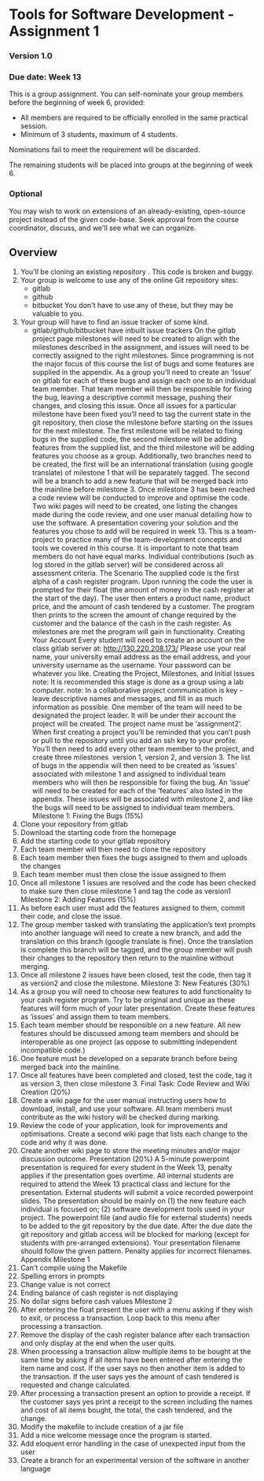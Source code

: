 # Tools for Software Development - Assignment 1

### Version 1.0

### Due date: Week 13 <TBD>

This is a group assignment. 
You can self-nominate your group members before the beginning of week 6, provided: 

- All members are required to be officially enrolled in the same practical session.
- Minimum of 3 students, maximum of 4 students.

Nominations fail to meet the requirement will be discarded. 

The remaining students will be placed into groups at the beginning of week 6. 

### Optional
You may wish to work on extensions of an already-existing, open-source project instead of the given code-base. Seek approval from the course coordinator, discuss, and we'll see what we can organize.

## Overview

1. You'll be cloning an existing repository <TBD>. This code is broken and buggy. 
2. Your group is welcome to use any of the online Git repository sites: 
	- gitlab
	- github
	- bitbucket
   You don't have to use any of these, but they may be valuable to you. 
3. Your group will have to find an issue tracker of some kind. 
	- gitlab/github/bitbucket have inbuilt issue trackers
On the gitlab project page milestones will need to be created to align with the milestones described in the
assignment, and issues will need to be correctly assigned to the right milestones.
Since programming is not the major focus of this course the list of bugs and some features are supplied in
the appendix. As a group you’ll need to create an ‘Issue’ on gitlab for each of these bugs and assign each
one to an individual team member. That team member will then be responsible for fixing the bug, leaving a
descriptive commit message, pushing their changes, and closing this issue. Once all issues for a particular
milestone have been fixed you’ll need to tag the current state in the git repository, then close the milestone
before starting on the issues for the next milestone.
The first milestone will be related to fixing bugs in the supplied code, the second milestone will be adding
features from the supplied list, and the third milestone will be adding features you choose as a group.
Additionally, two branches need to be created, the first will be an international translation (using google
translate) of milestone 1 that will be separately tagged. The second will be a branch to add a new feature
that will be merged back into the mainline before milestone 3.
Once milestone 3 has been reached a code review will be conducted to improve and optimise the code.
Two wiki pages will need to be created, one listing the changes made during the code review, and one
user manual detailing how to use the software.
A presentation covering your solution and the features you chose to add will be required in week 13.
This is a team-project to practice many of the team-development concepts and tools we covered in this
course. It is important to note that team members do not have equal marks. Individual contributions (such
as log stored in the gitlab server) will be considered across all assessment criteria.
The Scenario
The supplied code is the first alpha of a cash register program. Upon running the code the user is
prompted for their float (the amount of money in the cash register at the start of the day). The user then
enters a product name, product price, and the amount of cash tendered by a customer. The program then
prints to the screen the amount of change required by the customer and the balance of the cash in the
cash register. As milestones are met the program will gain in functionality.
Creating Your Account
Every student will need to create an account on the class gitlab server at:
http://130.220.208.173/
Please use your real name, your university email address as the email address, and your university
username as the username. Your password can be whatever you like.
Creating the Project, Milestones, and Initial Issues
note: It is recommended this stage is done as a group using a lab computer. note: In a collaborative
project communication is key - leave descriptive names and messages, and fill in as much information
as possible.
One member of the team will need to be designated the project leader. It will be under their account the
project will be created. The project name must be ‘assignment2­<your team name>’.
When first creating a project you’ll be reminded that you can’t push or pull to the repository until you
add an ssh key to your profile.
You’ll then need to add every other team member to the project, and create three milestones ­ version 1,
version 2, and version 3.
The list of bugs in the appendix will then need to be created as ‘issues’ associated with milestone 1 and
assigned to individual team members who will then be responsible for fixing the bug.
An ‘issue’ will need to be created for each of the ‘features’ also listed in the appendix. These issues will be
associated with milestone 2, and like the bugs will need to be assigned to individual team members.
Milestone 1: Fixing the Bugs (15%)
1. Clone your repository from gitlab
2. Download the starting code from the homepage
3. Add the starting code to your gitlab repository
4. Each team member will then need to clone the repository
5. Each team member then fixes the bugs assigned to them and uploads the changes 
6. Each team member must then close the issue assigned to them
7. Once all milestone 1 issues are resolved and the code has been checked to make sure then close
milestone 1 and tag the code as version1
Milestone 2: Adding Features (15%)
1. As before each user must add the features assigned to them, commit their code, and close the
issue.
2. The group member tasked with translating the application’s text prompts into another language will
need to create a new branch, and add the translation on this branch (google translate is fine). Once
the translation is complete this branch will be tagged, and the group member will push their
changes to the repository then return to the mainline without merging.
3. Once all milestone 2 issues have been closed, test the code, then tag it as version2 and close the
milestone.
Milestone 3: New Features (30%)
1. As a group you will need to choose new features to add functionality to your cash register program.
Try to be original and unique as these features will form much of your later presentation. Create
these features as ‘issues’ and assign them to team members.
2. Each team member should be responsible on a new feature. All new features should be discussed
among team members and should be interoperable as one project (as oppose to submitting
independent incompatible code.)
3. One feature must be developed on a separate branch before being merged back into the mainline.
4. Once all features have been completed and closed, test the code, tag it as version 3, then close
milestone 3.
Final Task: Code Review and Wiki Creation (20%)
1. Create a wiki page for the user manual instructing users how to download, install, and use your
software. All team members must contribute as the wiki history will be checked during marking.
2. Review the code of your application, look for improvements and optimisations. Create a second
wiki page that lists each change to the code and why it was done.
3. Create another wiki page to store the meeting minutes and/or major discussion outcome.
Presentation (20%)
A 5-minute powerpoint presentation is required for every student in the Week 13, penalty applies if the
presentation goes overtime. All internal students are required to attend the Week 13 practical class and
lecture for the presentation. External students will submit a voice recorded powerpoint slides.
The presentation should be mainly on
(1) the new feature each individual is focused on;
(2) software development tools used in your project.
The powerpoint file (and audio file for external students) needs to be added to the git repository by the due
date. After the due date the git repository and gitlab access will be blocked for marking (except for
students with pre-arranged extensions).
Your presentation filename should follow the given pattern. Penalty applies for incorrect filenames.
Appendix
Milestone 1
1. Can't compile using the Makefile
2. Spelling errors in prompts
3. Change value is not correct
4. Ending balance of cash register is not displaying
5. No dollar signs before cash values
Milestone 2
1. After entering the float present the user with a menu asking if they wish to exit, or process a
transaction. Loop back to this menu after processing a transaction.
2. Remove the display of the cash register balance after each transaction and only display at the end
when the user quits.
3. When processing a transaction allow multiple items to be bought at the same time by asking if all
items have been entered after entering the item name and cost. If the user says no then another
item is added to the transaction. If the user says yes the amount of cash tendered is requested and
change calculated.
4. After processing a transaction present an option to provide a receipt. If the customer says yes print
a receipt to the screen including the names and cost of all items bought, the total, the cash
tendered, and the change.
5. Modify the makefile to include creation of a jar file
6. Add a nice welcome message once the program is started.
7. Add eloquent error handling in the case of unexpected input from the user
8. Create a branch for an experimental version of the software in another language 
